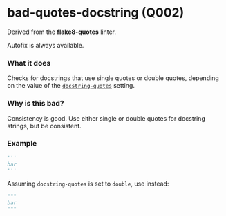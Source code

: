 # bad-quotes-docstring (Q002)

Derived from the **flake8-quotes** linter.

Autofix is always available.

### What it does
Checks for docstrings that use single quotes or double quotes, depending on the value of the [`docstring-quotes`](https://github.com/charliermarsh/ruff#docstring-quotes)
setting.

### Why is this bad?
Consistency is good. Use either single or double quotes for docstring
strings, but be consistent.

### Example
```python
'''
bar
'''
```

Assuming `docstring-quotes` is set to `double`, use instead:
```python
"""
bar
"""
```